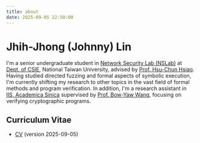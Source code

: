 ```yaml
---
title: about
date: 2025-09-05 22:50:00
---
```

# Jhih-Jhong (Johnny) Lin

I'm a senior undergraduate student in [Network Security Lab (NSLab)](https://www.nslab.csie.ntu.edu.tw/) at [Dept. of CSIE](https://www.csie.ntu.edu.tw//?locale=en), National Taiwan University, advised by [Prof. Hsu-Chun Hsiao](https://www.csie.ntu.edu.tw/~hchsiao/). Having studied directed fuzzing and formal aspects of symbolic execution, I'm currently shifting my research to other topics in the vast field of formal methods and program verification. In addition, I'm a research assistant in [IIS, Academica Sinica](https://www.iis.sinica.edu.tw/en/) supervised by [Prof. Bow-Yaw Wang](https://homepage.iis.sinica.edu.tw/~bywang/), focusing on verifying cryptographic programs.

## Curriculum Vitae
+ [CV](/files/CV.pdf) (version 2025-09-05)
